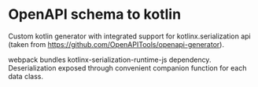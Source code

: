 # OpenAPI schema to kotlin

Custom kotlin generator with integrated support for kotlinx.serialization api (taken from https://github.com/OpenAPITools/openapi-generator). 

webpack bundles kotlinx-serialization-runtime-js dependency. Deserialization exposed through convenient companion function for each data class. 
